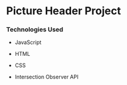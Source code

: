 # Picture Header Project
### Technologies Used
 * JavaScript
 * HTML
 * CSS
 
 * Intersection Observer API
